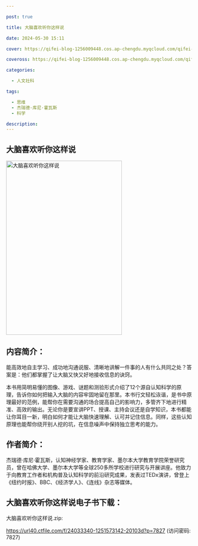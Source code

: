 ```yaml
---

post: true

title: 大脑喜欢听你这样说

date: 2024-05-30 15:11

cover: https://qifei-blog-1256009448.cos.ap-chengdu.myqcloud.com/qifei-blog/s34397361.jpg

coveross: https://qifei-blog-1256009448.cos.ap-chengdu.myqcloud.com/qifei-blog/s34397361.jpg

categories:

  - 人文社科

tags:

  - 思维
  - 杰瑞德·库尼·霍瓦斯
  - 科学

description:
---
```


## 大脑喜欢听你这样说

<img alt="大脑喜欢听你这样说" class="aligncenter loading" data-was-processed="true" decoding="async" fetchpriority="high" height="471" src="https://qifei-blog-1256009448.cos.ap-chengdu.myqcloud.com/qifei-blog/s34397361.jpg" style="cursor: zoom-in;" width="314"/>

## 内容简介：

能高效地自主学习、成功地沟通说服、清晰地讲解一件事的人有什么共同之处？答案是：他们都掌握了让大脑又快又好地接收信息的诀窍。

本书用简明易懂的图像、游戏、谜题和测验形式介绍了12个源自认知科学的原理，告诉你如何把输入大脑的内容牢固地留在那里。本书行文轻松诙谐，是书中原理最好的范例，能帮你在需要沟通的场合提高自己的影响力，多管齐下地进行精准、高效的输出。无论你是要宣讲PPT、授课、主持会议还是自学知识，本书都能让你耳目一新，明白如何才能让大脑快速理解、认可并记住信息。同样，这些认知原理也能帮你绕开别人挖的坑，在信息噪声中保持独立思考的能力。

## 作者简介：

杰瑞德·库尼·霍瓦斯，认知神经学家、教育学家、墨尔本大学教育学院荣誉研究员，曾在哈佛大学、墨尔本大学等全球250多所学校进行研究与开展讲座。他致力于向教育工作者和机构普及认知科学的前沿研究成果，发表过TEDx演讲，曾登上《纽约时报》、BBC、《经济学人》、《连线》杂志等媒体。

## 大脑喜欢听你这样说电子书下载：

大脑喜欢听你这样说.zip: 

https://url40.ctfile.com/f/24033340-1251573142-20103d?p=7827 (访问密码: 7827)
